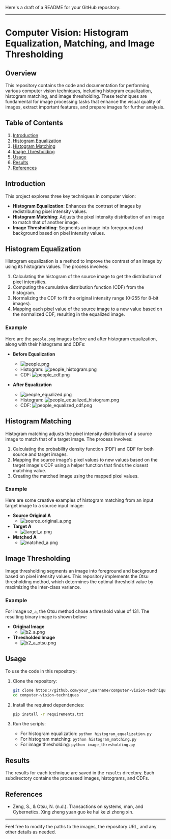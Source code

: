 Here's a draft of a README for your GitHub repository:

---

# Computer Vision: Histogram Equalization, Matching, and Image Thresholding

## Overview

This repository contains the code and documentation for performing various computer vision techniques, including histogram equalization, histogram matching, and image thresholding. These techniques are fundamental for image processing tasks that enhance the visual quality of images, extract important features, and prepare images for further analysis.

## Table of Contents

1. [Introduction](#introduction)
2. [Histogram Equalization](#histogram-equalization)
3. [Histogram Matching](#histogram-matching)
4. [Image Thresholding](#image-thresholding)
5. [Usage](#usage)
6. [Results](#results)
7. [References](#references)

## Introduction

This project explores three key techniques in computer vision:

- **Histogram Equalization**: Enhances the contrast of images by redistributing pixel intensity values.
- **Histogram Matching**: Adjusts the pixel intensity distribution of an image to match that of another image.
- **Image Thresholding**: Segments an image into foreground and background based on pixel intensity values.

## Histogram Equalization

Histogram equalization is a method to improve the contrast of an image by using its histogram values. The process involves:

1. Calculating the histogram of the source image to get the distribution of pixel intensities.
2. Computing the cumulative distribution function (CDF) from the histogram.
3. Normalizing the CDF to fit the original intensity range (0-255 for 8-bit images).
4. Mapping each pixel value of the source image to a new value based on the normalized CDF, resulting in the equalized image.

### Example

Here are the `people.png` images before and after histogram equalization, along with their histograms and CDFs:

- **Before Equalization**
  - ![people.png](path_to_image)
  - Histogram: ![people_histogram.png](path_to_histogram)
  - CDF: ![people_cdf.png](path_to_cdf)
  
- **After Equalization**
  - ![people_equalized.png](path_to_image)
  - Histogram: ![people_equalized_histogram.png](path_to_histogram)
  - CDF: ![people_equalized_cdf.png](path_to_cdf)

## Histogram Matching

Histogram matching adjusts the pixel intensity distribution of a source image to match that of a target image. The process involves:

1. Calculating the probability density function (PDF) and CDF for both source and target images.
2. Mapping the source image's pixel values to new values based on the target image's CDF using a helper function that finds the closest matching value.
3. Creating the matched image using the mapped pixel values.

### Example

Here are some creative examples of histogram matching from an input target image to a source input image:

- **Source Original A**
  - ![source_original_a.png](path_to_image)
- **Target A**
  - ![target_a.png](path_to_image)
- **Matched A**
  - ![matched_a.png](path_to_image)

## Image Thresholding

Image thresholding segments an image into foreground and background based on pixel intensity values. This repository implements the Otsu thresholding method, which determines the optimal threshold value by maximizing the inter-class variance.

### Example

For image `b2_a`, the Otsu method chose a threshold value of 131. The resulting binary image is shown below:

- **Original Image**
  - ![b2_a.png](path_to_image)
- **Thresholded Image**
  - ![b2_a_otsu.png](path_to_image)

## Usage

To use the code in this repository:

1. Clone the repository:
   ```bash
   git clone https://github.com/your_username/computer-vision-techniques.git
   cd computer-vision-techniques
   ```

2. Install the required dependencies:
   ```bash
   pip install -r requirements.txt
   ```

3. Run the scripts:
   - For histogram equalization: `python histogram_equalization.py`
   - For histogram matching: `python histogram_matching.py`
   - For image thresholding: `python image_thresholding.py`

## Results

The results for each technique are saved in the `results` directory. Each subdirectory contains the processed images, histograms, and CDFs.

## References

- Zeng, S., & Otsu, N. (n.d.). Transactions on systems, man, and Cybernetics. Xing zheng yuan guo ke hui ke zi zhong xin.

---

Feel free to modify the paths to the images, the repository URL, and any other details as needed.
